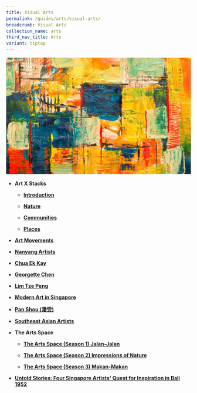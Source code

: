 ```yaml
---
title: Visual Arts
permalink: /guides/arts/visual-arts/
breadcrumb: Visual Arts
collection_name: arts
third_nav_title: Arts
variant: tiptap
---
```

<div class="isomer-image-wrapper">
<img style="width:800px;" height="auto" width="100%" alt="visual arts banner" src="/images/category/visual-arts.jpg">
</div>
<ul>
<li>
<p><strong>Art X Stacks</strong>
</p>
<ul data-tight="true" class="tight">
<li>
<p><strong><a href="/guides/arts/visual-arts/artxstacks/" rel="noopener noreferrer nofollow" target="_blank">Introduction</a></strong>
</p>
</li>
<li>
<p><strong><a href="/guides/arts/visual-arts/artxstacks/nature" rel="noopener noreferrer nofollow" target="_blank">Nature</a></strong>
</p>
</li>
<li>
<p><strong><a href="/guides/arts/visual-arts/artxstacks/communities" rel="noopener noreferrer nofollow" target="_blank">Communities</a></strong>
</p>
</li>
<li>
<p><strong><a href="/guides/arts/visual-arts/artxstacks/places" rel="noopener noreferrer nofollow" target="_blank">Places</a></strong>
</p>
</li>
</ul>
</li>
<li>
<p><strong><a href="/guides/arts/visual-arts/art-movements" rel="noopener noreferrer nofollow" target="_blank">Art Movements</a></strong>
</p>
</li>
<li>
<p><strong><a href="/guides/arts/visual-arts/nanyangartists" rel="noopener noreferrer nofollow" target="_blank">Nanyang Artists</a></strong>
</p>
</li>
<li>
<p><strong><a href="/guides/singapore/people/chua-ek-kay" rel="noopener noreferrer nofollow" target="_blank">Chua Ek Kay</a></strong>
</p>
</li>
<li>
<p><strong><a href="/guides/singapore/people/georgette-chen" rel="noopener noreferrer nofollow" target="_blank">Georgette Chen</a></strong>
</p>
</li>
<li>
<p><strong><a href="/guides/singapore/people/lim-tze-peng" rel="noopener noreferrer nofollow" target="_blank">Lim Tze Peng</a></strong>
</p>
</li>
<li>
<p><strong><a href="/guides/arts/visual-arts/modern-art-in-singapore" rel="noopener noreferrer nofollow" target="_blank">Modern Art in Singapore</a></strong>
</p>
</li>
<li>
<p><strong><a href="/guides/singapore/people/Pan-Shou/" rel="noopener noreferrer nofollow" target="_blank">Pan Shou (潘受)</a></strong>
</p>
</li>
<li>
<p><strong><a href="/guides/arts/visual-arts/sea-artists" rel="noopener noreferrer nofollow" target="_blank">Southeast Asian Artists</a></strong>
</p>
</li>
<li>
<p><strong>The Arts Space</strong>
</p>
<ul data-tight="true" class="tight">
<li>
<p><strong><a href="/guides/arts/visual-arts/the-arts-space-season1-jalan-jalan" rel="noopener noreferrer nofollow" target="_blank">The Arts Space (Season 1) Jalan-Jalan</a></strong>
</p>
</li>
<li>
<p><strong><a href="/guides/arts/visual-arts/the-arts-space-season2-impressions-of-nature" rel="noopener noreferrer nofollow" target="_blank">The Arts Space (Season 2) Impressions of Nature</a></strong>
</p>
</li>
<li>
<p><strong><a href="/guides/arts/visual-arts/the-arts-space-season3-makan-makan" rel="noopener noreferrer nofollow" target="_blank">The Arts Space (Season 3) Makan-Makan</a></strong>
</p>
</li>
</ul>
</li>
<li>
<p><strong><a href="guides/arts/visual-arts/untold-stories/" rel="noopener nofollow" target="_blank">Untold Stories: Four Singapore Artists' Quest for Inspiration in Bali 1952</a></strong>
</p>
</li>
</ul>
<p></p>